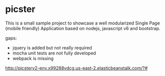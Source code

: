 # picster
This is a small sample project to showcase a well modularized Single Page (mobile friendly) Application based on nodejs, javascript v6 and bootstrap. 


gaps:
- jquery is added but not really required
- mocha unit tests are not fully developed 
- webpack is missing

http://picsterv2-env.x99288ydcg.us-east-2.elasticbeanstalk.com/?#
